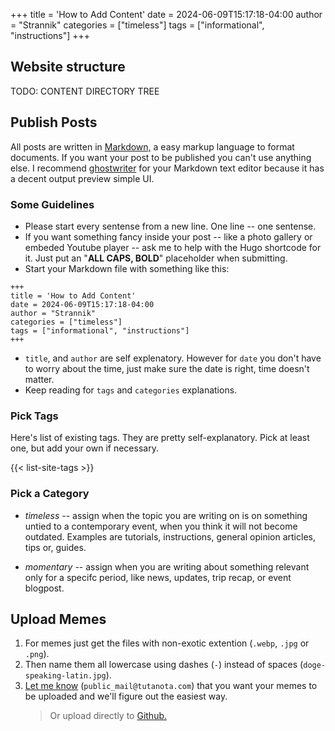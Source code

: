 +++
title = 'How to Add Content'
date = 2024-06-09T15:17:18-04:00
author = "Strannik"
categories = ["timeless"]
tags = ["informational", "instructions"]
+++

## Website structure

TODO: CONTENT DIRECTORY TREE

## Publish Posts

All posts are written in [Markdown,](https://www.markdownguide.org/basic-syntax/) a easy markup language to format documents.
If you want your post to be published you can't use anything else.
I recommend [ghostwriter](https://ghostwriter.kde.org/) for your Markdown text editor because it has a decent output preview simple UI.

### Some Guidelines

- Please start every sentense from a new line.
  One line -- one sentense.
- If you want something fancy inside your post -- like a photo gallery or embeded Youtube player -- ask me to help with the Hugo shortcode for it.
  Just put an "**ALL CAPS, BOLD**" placeholder when submitting.
- Start your Markdown file with something like this:

```
+++
title = 'How to Add Content'
date = 2024-06-09T15:17:18-04:00
author = "Strannik"
categories = ["timeless"]
tags = ["informational", "instructions"]
+++
```
- `title`, and `author` are self explenatory.
  However for `date` you don't have to worry about the time, just make sure the date is right, time doesn't matter.
- Keep reading for `tags` and `categories` explanations.


### Pick Tags

Here's list of existing tags.
They are pretty self-explanatory.
Pick at least one, but add your own if necessary.

{{< list-site-tags >}}

### Pick a Category

- _timeless_ -- assign when the topic you are writing on is on something untied to a contemporary event, when you think it will not become outdated. Examples are tutorials, instructions, general opinion articles, tips or, guides.

- _momentary_ -- assign when you are writing about something relevant only for a specifc period, like news, updates, trip recap, or event blogpost.

## Upload Memes

1. For memes just get the files with non-exotic extention (`.webp`, `.jpg` or `.png`).
2. Then name them all lowercase using dashes (`-`) instead of spaces (`doge-speaking-latin.jpg`).
3. [Let me know](mailto:public_mail@tutanota.com) (`public_mail@tutanota.com`) that you want your memes to be uploaded and we'll figure out the easiest way.
   > Or upload directly to [Github.](https://github.com/dev-strannik/latin-club-website)
